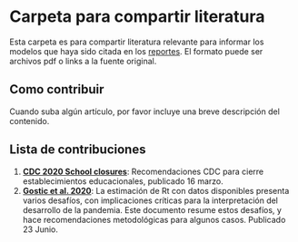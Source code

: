 
# Carpeta para compartir literatura

Esta carpeta es para compartir literatura relevante para informar los modelos que haya sido citada en los [reportes](https://github.com/Instituto-Milenio-de-Datos/modelamiento-covid/tree/master/reportes). El formato puede ser archivos pdf o links a la fuente original. 
 
## Como contribuir

Cuando suba algún artículo, por favor incluye una breve descripción del contenido. 

## Lista de contribuciones

 1. **[CDC 2020 School closures](https://github.com/Instituto-Milenio-de-Datos/modelamiento-covid/blob/master/literatura/CDC%202020%20School%20closures.pdf)**: Recomendaciones CDC para cierre establecimientos educacionales, publicado 16 marzo. 
 2.  **[Gostic et al. 2020](https://www.medrxiv.org/content/10.1101/2020.06.18.20134858v2)**: La estimación de Rt con datos disponibles presenta varios desafíos, con implicaciones críticas para la interpretación del desarrollo de la pandemia. Este documento resume estos desafíos, y hace recomendaciones metodológicas para algunos casos. Publicado 23 Junio.


